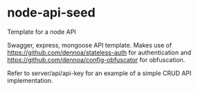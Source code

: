 # node-api-seed
Template for a node API

Swagger, express, mongoose API template. 
Makes use of <https://github.com/dennoa/stateless-auth> for authentication and <https://github.com/dennoa/config-obfuscator> for obfuscation.

Refer to server/api/api-key for an example of a simple CRUD API implementation.

